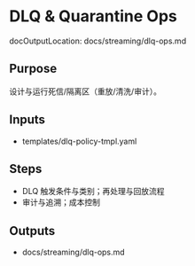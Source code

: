 # DLQ & Quarantine Ops

docOutputLocation: docs/streaming/dlq-ops.md

## Purpose

设计与运行死信/隔离区（重放/清洗/审计）。

## Inputs

- templates/dlq-policy-tmpl.yaml

## Steps

- DLQ 触发条件与类别；再处理与回放流程
- 审计与追溯；成本控制

## Outputs

- docs/streaming/dlq-ops.md
